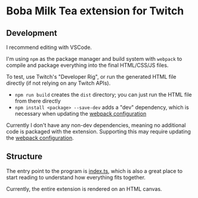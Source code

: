# Boba Milk Tea extension for Twitch

## Development

I recommend editing with VSCode.

I'm using `npm` as the package manager and build system with `webpack`
to compile and package everything into the final HTML/CSS/JS files.

To test, use Twitch's "Developer Rig", or run the generated HTML file
directly (if not relying on any Twitch APIs).

* `npm run build` creates the `dist` directory; you can just run the HTML
  file from there directly
* `npm install <package> --save-dev` adds a "dev" dependency, which is
  necessary when updating the [webpack configuration](./webpack.config.js)

Currently I don't have any non-dev dependencies, meaning no additional
code is packaged with the extension. Supporting this may require updating
the [webpack configuration](./webpack.config.js).

## Structure

The entry point to the program is [index.ts](./src/index.ts), which is
also a great place to start reading to understand how everything fits
together.

Currently, the entire extension is rendered on an HTML canvas.
